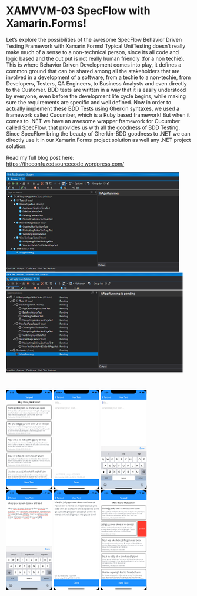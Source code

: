 # XAMVVM-03 SpecFlow with Xamarin.Forms!

Let’s explore the possibilities of the awesome SpecFlow Behavior Driven Testing Framework with Xamarin.Forms! 
Typical UnitTesting doesn’t really make much of a sense to a non-technical person, since its all code and logic based and the out put is not really human friendly (for a non techie). This is where Behavior Driven Development comes into play, it defines a common ground that can be shared among all the stakeholders that are involved in a development of a software, from a techie to a non-techie, from Developers, Testers, QA Engineers, to Business Analysts and even directly to the Customer.
BDD tests are written in a way that it is easily understood by everyone, even before the development life cycle begins, while making sure the requirements are specific and well defined. 
Now in order to actually implement these BDD Tests using Gherkin syntaxes, we used a framework called Cucumber, which is a Ruby based framework! But when it comes to .NET we have an awesome wrapper framework for Cucumber called SpecFlow, that provides us with all the goodness of BDD Testing.
Since SpecFlow bring the beauty of Gherkin-BDD  goodness to .NET we can directly use it in our Xamarin.Forms project solution as well any .NET project solution.

Read my full blog post here:
https://theconfuzedsourcecode.wordpress.com/

<img src="https://github.com/UdaraAlwis/XAMVVM-Playground/blob/master/XFWithUnitTest/screenshots/Discovered Test Session.png"  height="270" /> <img src="https://github.com/UdaraAlwis/XAMVVM-Playground/blob/master/XFWithUnitTest/screenshots/Running UnitTest in Xamarin.Forms Results.gif"  height="270" />

<br />

<img src="https://github.com/UdaraAlwis/XAMVVM-Playground/blob/master/XFWithUnitTest/screenshots/Features/XFWithUnitTest 1 iOS.png"  height="270" /> <img src="https://github.com/UdaraAlwis/XAMVVM-Playground/blob/master/XFWithUnitTest/screenshots/Features/XFWithUnitTest 2 iOS.png"  height="270" /> <img src="https://github.com/UdaraAlwis/XAMVVM-Playground/blob/master/XFWithUnitTest/screenshots/Features/XFWithUnitTest 3 iOS.png"  height="270" /> <img src="https://github.com/UdaraAlwis/XAMVVM-Playground/blob/master/XFWithUnitTest/screenshots/Features/XFWithUnitTest 4 iOS.png"  height="270" /> <img src="https://github.com/UdaraAlwis/XAMVVM-Playground/blob/master/XFWithUnitTest/screenshots/Features/XFWithUnitTest 5 iOS.png"  height="270" /> <img src="https://github.com/UdaraAlwis/XAMVVM-Playground/blob/master/XFWithUnitTest/screenshots/Features/XFWithUnitTest 6 iOS.png"  height="270" />